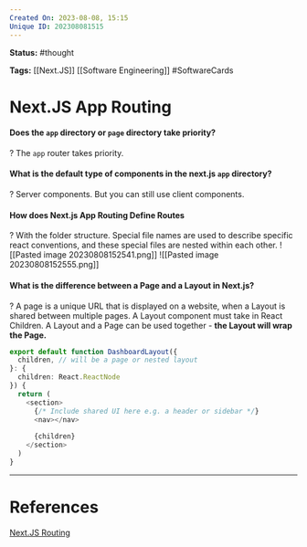 ```yaml
---
Created On: 2023-08-08, 15:15
Unique ID: 202308081515
---
```

**Status:** #thought 

**Tags:**  [[Next.JS]] [[Software Engineering]] #SoftwareCards 
# Next.JS App Routing

#### Does the `app` directory or `page` directory take priority?
? 
The `app` router takes priority.


#### What is the default type of components in the next.js `app` directory?
?
Server components. But you can still use client components. 
<!--SR:!2023-08-16,1,190-->

#### How does Next.js App Routing Define Routes
?
With the folder structure. Special file names are used to describe specific react conventions, and these special files are nested within each other. 
![[Pasted image 20230808152541.png]]
![[Pasted image 20230808152555.png]]
<!--SR:!2023-08-16,1,190-->


#### What is the difference between a Page and a Layout in Next.js? 
?
A page is a unique URL that is displayed on a website, when a Layout is shared between multiple pages. 
A Layout component must take in React Children.
A Layout and a Page can be used together - **the Layout will wrap the Page.**
```typescript
export default function DashboardLayout({
  children, // will be a page or nested layout
}: {
  children: React.ReactNode
}) {
  return (
    <section>
      {/* Include shared UI here e.g. a header or sidebar */}
      <nav></nav>
 
      {children}
    </section>
  )
}
```
<!--SR:!2023-08-16,1,203-->


 


---
# References
[Next.JS Routing](https://nextjs.org/docs/app/building-your-application/routing)

